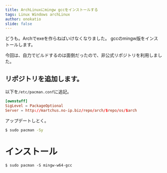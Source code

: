 ```yaml
---
title: ArchLinuxにmingw gccをインストールする
tags: Linux Windows archLinux
author: onokatio
slide: false
---
```

どうも。Archでexeを作らねばいけなくなりました。
gccのmingw版をインストールします。

今回は、自力でビルドするのは面倒だったので、非公式リポジトリを利用しました。

## リポジトリを追加します。

以下を`/etc/pacman.conf`に追記。

```ini:/etc/pacman.conf
[ownstuff]
SigLevel = PackageOptional
Server = http://martchus.no-ip.biz/repo/arch/$repo/os/$arch
```


アップデートしとく。

```bash
$ sudo pacman -Sy
```

# インストール

```
$ sudo pacman -S mingw-w64-gcc
```

